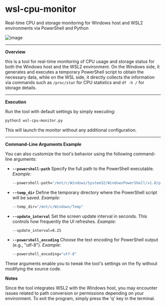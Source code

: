 # wsl-cpu-monitor
Real-time CPU and storage monitoring for Windows host and WSL2 environments via PowerShell and Python

![image](https://github.com/user-attachments/assets/60094c8c-e113-4d9c-b63b-c89380c0f3ab)

---

**Overview**

this is a tool for real-time monitoring of CPU usage and storage status for both the Windows host and the WSL2 environment. On the Windows side, it generates and executes a temporary PowerShell script to obtain the necessary data, while on the WSL side, it directly collects the information via commands such as `/proc/stat` for CPU statistics and `df -h /` for storage details.

---

**Execution**

Run the tool with default settings by simply executing:
```bash
python3 wsl-cpu-monitor.py
```
This will launch the monitor without any additional configuration.

---

**Command-Line Arguments Example**

You can also customize the tool's behavior using the following command-line arguments:

- **`--powershell-path`**
  Specify the full path to the PowerShell executable.
  *Example:*
  ```bash
  --powershell-path="/mnt/c/Windows/System32/WindowsPowerShell/v1.0/powershell.exe"
  ```

- **`--temp_dir`**
  Define the temporary directory where the PowerShell script will be saved.
  *Example:*
  ```bash
  --temp_dir="/mnt/c/Windows/Temp"
  ```

- **`--update_interval`**
  Set the screen update interval in seconds. This controls how frequently the UI refreshes.
  *Example:*
  ```bash
  --update_interval=0.25
  ```

- **`--powershell_encoding`**
  Choose the text encoding for PowerShell output (e.g., "utf-8").
  *Example:*
  ```bash
  --powershell_encoding="utf-8"
  ```

These arguments enable you to tweak the tool's settings on the fly without modifying the source code.

**Notes**

Since the tool integrates WSL2 with the Windows host, you may encounter issues related to path conversion or permissions depending on your environment. To exit the program, simply press the 'q' key in the terminal.

